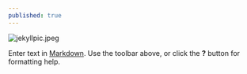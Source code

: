 ```yaml
---
published: true
---
```

![jekyllpic.jpeg]({{site.baseurl}}/assets/img/jekyllpic.jpeg)


Enter text in [Markdown](http://bing.com/). Use the toolbar above, or click the **?** button for formatting help.
